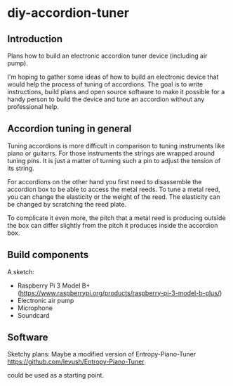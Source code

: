 # diy-accordion-tuner
## Introduction
Plans how to build an electronic accordion tuner device (including air pump).

I'm hoping to gather some ideas of how to build an electronic device that would help the 
process of tuning of accordions. The goal is to write instructions, build plans and open source software
to make it possible for a handy person to build the device and tune an accordion without any professional help. 

## Accordion tuning in general
Tuning accordions is more difficult in comparison to tuning instruments like piano or guitarrs.
For those instruments the strings are wrapped around tuning pins. It is just a matter of turning
such a pin to adjust the tension of its string.

For accordions on the other hand you first need to disassemble the accordion box to be able to access the
metal reeds. To tune a metal reed, you can change the elasticity or the weight of the reed. The elasticity can
be changed by scratching the reed plate.

To complicate it even more, the pitch that a metal reed is producing outside the box can differ slightly from the pitch
it produces inside the accordion box.

## Build components

A sketch:

* Raspberry Pi 3 Model B+ (https://www.raspberrypi.org/products/raspberry-pi-3-model-b-plus/)
* Electronic air pump
* Microphone
* Soundcard

## Software

Sketchy plans:
Maybe a modified version of Entropy-Piano-Tuner 
https://github.com/levush/Entropy-Piano-Tuner

could be used as a starting point.
